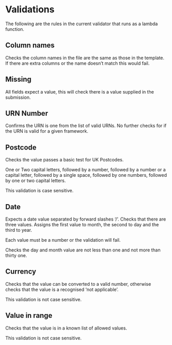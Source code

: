 # Validations

The following are the rules in the current validator that runs as a lambda function.

## Column names
Checks the column names in the file are the same as those in the template. If there are extra columns or the name doesn’t match this would fail.

## Missing
All fields expect a value, this will check there is a value supplied in the submission.

## URN Number
Confirms the URN is one from the list of valid URNs. No further checks for if the URN is valid for a given framework.

## Postcode
Checks the value passes a basic test for UK Postcodes.

One or Two capital letters, followed by a number, followed by a number or a capital letter, followed by a single space, followed by one numbers, followed by one or two capital letters.

This validation is case sensitive.

## Date
Expects a date value separated by forward slashes ‘/’. Checks that there are three values. Assigns the first value to month, the second to day and the third to year.

Each value must be a number or the validation will fail.

Checks the day and month value are not less than one and not more than thirty one.

## Currency
Checks that the value can be converted to a valid number, otherwise checks that the value is a recognised ‘not applicable’.

This validation is not case sensitive.

## Value in range
Checks that the value is in a known list of allowed values.

This validation is not case sensitive.
